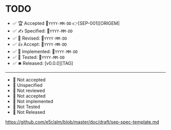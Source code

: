 TODO
==============

- &#009989; &#127942; Accepted &#128197;`YYYY-MM-DD` &#128073;[SEP-001][ORIGEM]
- &#009989; &#009997; Specified: &#128197;`YYYY-MM-DD` 
- &#009989; &#128172; Revised: &#128197;`YYYY-MM-DD` 
- &#009989; &#128077; Accept: &#128197;`YYYY-MM-DD` 
- &#009989; &#128679; Implemented: &#128197;`YYYY-MM-DD` 
- &#009989; &#128681; Tested: &#128197;`YYYY-MM-DD` 
- &#009989; &#128718; Released: [v0.0.0][TAG]
-----
- &#128306; Not accepted
- &#128306; Unspecified
- &#128306; Not reviewed
- &#128306; Not accepted
- &#128306; Not implemented
- &#128306; Not Tested
- &#128306; Not Released


https://github.com/e5r/alm/blob/master/doc/draft/sep-spec-template.md